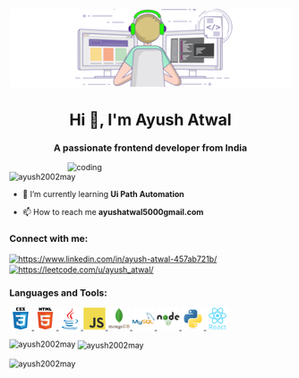 ![MasterHead](https://raw.githubusercontent.com/leorrose/leorrose/master/readme_header.gif)
<h1 align="center">Hi 👋, I'm Ayush Atwal</h1>
<h3 align="center">A passionate frontend developer from India</h3>
<img align="right" width="400" src="https://raw.githubusercontent.com/Rishabh2804/Rishabh2804/master/Resources/Developer.gif" alt="coding">

<p align="left"> <img src="https://komarev.com/ghpvc/?username=ayush2002may&label=Profile%20views&color=0e75b6&style=flat" alt="ayush2002may" /> </p>

- 🌱 I’m currently learning **Ui Path Automation**

- 📫 How to reach me **ayushatwal5000gmail.com**

<h3 align="left">Connect with me:</h3>
<p align="left">
<a href="https://www.linkedin.com/in/ayush-atwal-457ab721b/" target="blank"><img align="center" src="https://raw.githubusercontent.com/rahuldkjain/github-profile-readme-generator/master/src/images/icons/Social/linked-in-alt.svg" alt="https://www.linkedin.com/in/ayush-atwal-457ab721b/" height="30" width="40" /></a>
<a href="https://leetcode.com/u/ayush_atwal/" target="blank"><img align="center" src="https://raw.githubusercontent.com/rahuldkjain/github-profile-readme-generator/master/src/images/icons/Social/leet-code.svg" alt="https://leetcode.com/u/ayush_atwal/" height="30" width="40" /></a>
</p>

<h3 align="left">Languages and Tools:</h3>
<p align="left"> <a href="https://www.w3schools.com/css/" target="_blank" rel="noreferrer"> <img src="https://raw.githubusercontent.com/devicons/devicon/master/icons/css3/css3-original-wordmark.svg" alt="css3" width="40" height="40"/> </a> <a href="https://www.w3.org/html/" target="_blank" rel="noreferrer"> <img src="https://raw.githubusercontent.com/devicons/devicon/master/icons/html5/html5-original-wordmark.svg" alt="html5" width="40" height="40"/> </a> <a href="https://www.java.com" target="_blank" rel="noreferrer"> <img src="https://raw.githubusercontent.com/devicons/devicon/master/icons/java/java-original.svg" alt="java" width="40" height="40"/> </a> <a href="https://developer.mozilla.org/en-US/docs/Web/JavaScript" target="_blank" rel="noreferrer"> <img src="https://raw.githubusercontent.com/devicons/devicon/master/icons/javascript/javascript-original.svg" alt="javascript" width="40" height="40"/> </a> <a href="https://www.mongodb.com/" target="_blank" rel="noreferrer"> <img src="https://raw.githubusercontent.com/devicons/devicon/master/icons/mongodb/mongodb-original-wordmark.svg" alt="mongodb" width="40" height="40"/> </a> <a href="https://www.mysql.com/" target="_blank" rel="noreferrer"> <img src="https://raw.githubusercontent.com/devicons/devicon/master/icons/mysql/mysql-original-wordmark.svg" alt="mysql" width="40" height="40"/> </a> <a href="https://nodejs.org" target="_blank" rel="noreferrer"> <img src="https://raw.githubusercontent.com/devicons/devicon/master/icons/nodejs/nodejs-original-wordmark.svg" alt="nodejs" width="40" height="40"/> </a> <a href="https://www.python.org" target="_blank" rel="noreferrer"> <img src="https://raw.githubusercontent.com/devicons/devicon/master/icons/python/python-original.svg" alt="python" width="40" height="40"/> </a> <a href="https://reactjs.org/" target="_blank" rel="noreferrer"> <img src="https://raw.githubusercontent.com/devicons/devicon/master/icons/react/react-original-wordmark.svg" alt="react" width="40" height="40"/> </a> </p>

<p><img align="left" src="https://github-readme-stats.vercel.app/api/top-langs?username=ayush2002may&show_icons=true&locale=en&layout=compact" alt="ayush2002may" /></p>

<p>&nbsp;<img align="center" src="https://github-readme-stats.vercel.app/api?username=ayush2002may&show_icons=true&locale=en" alt="ayush2002may" /></p>

<p><img align="center" src="https://github-readme-streak-stats.herokuapp.com/?user=ayush2002may&" alt="ayush2002may" /></p>
